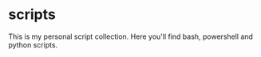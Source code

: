 # scripts
This is my personal script collection. Here you'll find bash, powershell and python scripts.
